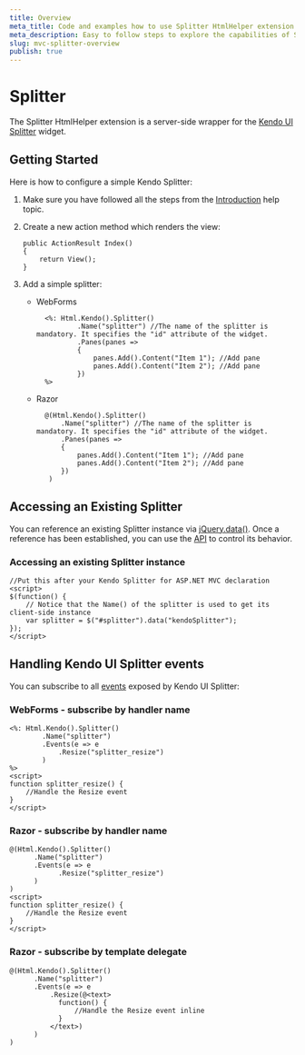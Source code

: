 ```yaml
---
title: Overview
meta_title: Code and examples how to use Splitter HtmlHelper extension | Kendo UI documentation
meta_description: Easy to follow steps to explore the capabilities of Splitter HtmlHelper extension for Kendo UI Splitter for ASP.NET MVC Widget.
slug: mvc-splitter-overview
publish: true
---
```


# Splitter

The Splitter HtmlHelper extension is a server-side wrapper for the [Kendo UI Splitter](http://docs.kendoui.com/api/web/splitter) widget.

## Getting Started

Here is how to configure a simple Kendo Splitter:

1.  Make sure you have followed all the steps from the [Introduction](http://docs.kendoui.com/getting-started/using-kendo-with/aspnet-mvc/introduction) help topic.

2.  Create a new action method which renders the view:

        public ActionResult Index()
        {
            return View();
        }
3.  Add a simple splitter:
    - WebForms

            <%: Html.Kendo().Splitter()
                    .Name("splitter") //The name of the splitter is mandatory. It specifies the "id" attribute of the widget.
                    .Panes(panes =>
                    {
                        panes.Add().Content("Item 1"); //Add pane
                        panes.Add().Content("Item 2"); //Add pane
                    })
            %>
    - Razor

            @(Html.Kendo().Splitter()
                .Name("splitter") //The name of the splitter is mandatory. It specifies the "id" attribute of the widget.
                .Panes(panes =>
                {
                    panes.Add().Content("Item 1"); //Add pane
                    panes.Add().Content("Item 2"); //Add pane
                })
             )

## Accessing an Existing Splitter

You can reference an existing Splitter instance via [jQuery.data()](http://api.jquery.com/jQuery.data/).
Once a reference has been established, you can use the [API](http://docs.kendoui.com/api/web/splitter#methods) to control its behavior.



### Accessing an existing Splitter instance

    //Put this after your Kendo Splitter for ASP.NET MVC declaration
    <script>
    $(function() {
        // Notice that the Name() of the splitter is used to get its client-side instance
        var splitter = $("#splitter").data("kendoSplitter");
    });
    </script>


## Handling Kendo UI Splitter events

You can subscribe to all [events](http://docs.kendoui.com/api/web/splitter#events) exposed by Kendo UI Splitter:

### WebForms - subscribe by handler name

    <%: Html.Kendo().Splitter()
            .Name("splitter")
            .Events(e => e
                .Resize("splitter_resize")
            )
    %>
    <script>
    function splitter_resize() {
        //Handle the Resize event
    }
    </script>


### Razor - subscribe by handler name

    @(Html.Kendo().Splitter()
          .Name("splitter")
          .Events(e => e
                .Resize("splitter_resize")
          )
    )
    <script>
    function splitter_resize() {
        //Handle the Resize event
    }
    </script>


### Razor - subscribe by template delegate

    @(Html.Kendo().Splitter()
          .Name("splitter")
          .Events(e => e
              .Resize(@<text>
                function() {
                    //Handle the Resize event inline
                }
              </text>)
          )
    )

